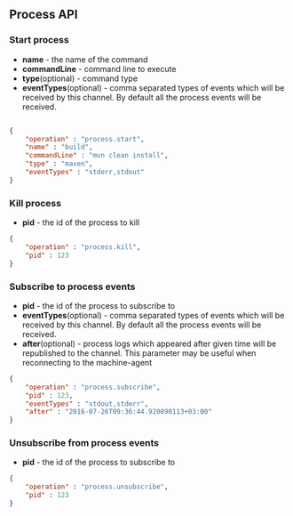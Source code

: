 
Process API
---

### Start process

- __name__ - the name of the command
- __commandLine__ - command line to execute
- __type__(optional) - command type
- __eventTypes__(optional) - comma separated types of events which will be
 received by this channel. By default all the process events will be received.

```json

{
    "operation" : "process.start",
    "name" : "build",
    "commandLine" : "mvn clean install",
    "type" : "maven",
    "eventTypes" : "stderr,stdout"
}
```

### Kill process

- __pid__ - the id of the process to kill

```json
{
    "operation" : "process.kill",
    "pid" : 123
}
```

### Subscribe to process events

- __pid__ - the id of the process to subscribe to
- __eventTypes__(optional) - comma separated types of events which will be
received by this channel. By default all the process events will be received.
- __after__(optional) - process logs which appeared after given time will
be republished to the channel. This parameter may be useful when reconnecting to the machine-agent

```json
{
    "operation" : "process.subscribe",
    "pid" : 123,
    "eventTypes" : "stdout,stderr",
    "after" : "2016-07-26T09:36:44.920890113+03:00"
}
```

### Unsubscribe from process events

- __pid__ - the id of the process to subscribe to

```json
{
    "operation" : "process.unsubscribe",
    "pid" : 123
}
```
